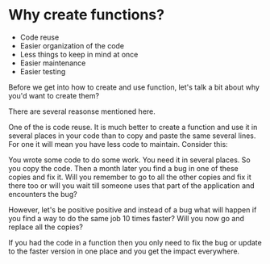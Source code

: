 # Why create functions?

* Code reuse
* Easier organization of the code
* Less things to keep in mind at once
* Easier maintenance
* Easier testing


Before we get into how to create and use function, let's talk a bit about why you'd want to create them?

There are several reasonse mentioned here.

One of the is code reuse. It is much better to create a function and use it in several places in your code than to copy
and paste the same several lines. For one it will mean you have less code to maintain. Consider this:

You wrote some code to do some work. You need it in several places. So you copy the code. Then a month later you find a bug in one of these copies and fix it.
Will you remember to go to all the other copies and fix it there too or will you wait till someone uses that part of the application and encounters the bug?

However, let's be positive positive and instead of a bug what will happen if you find a way to do the same job 10 times faster? Will you now go and replace all the copies?

If you had the code in a function then you only need to fix the bug or update to the faster version in one place and you get the impact everywhere.



